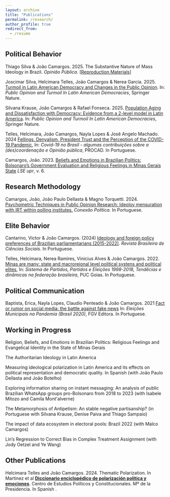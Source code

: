```yaml
---
layout: archive
title: "Publications"
permalink: /research/
author_profile: true
redirect_from:
  - /resume
---
```


## Political Behavior

Thiago Silva & João Camargos. 2025. The Substantive Nature of Mass Ideology in Brazil. *Opinião Pública*. [[Reproduction Materials](https://github.com/jcardosolcamargos/-O-Campe-o-Voltou-A-Natureza-Substantiva-da-Ideologia-de-Massa-no-Brasil)]

Joscimar Silva, Helcimara Telles, João Camargos & Nerea García. 2025. [Turmoil in Latin American Democracy and Changes in the Public Opinion](https://link.springer.com/book/9783031831041). In: *Public Opinion and Turmoil In Latin American Democracies*, Springer Nature.

Silvana Krause, João Camargos & Rafael Fonseca. 2025. [Population Aging and Dissatisfaction with Democracy: Evidence from a 2-level model in Latin America](https://link.springer.com/book/9783031831041). In: *Public Opinion and Turmoil In Latin American Democracies*, Springer Nature.


Telles, Helcimara, João Camargos, Nayla Lopes & Josê Angelo Machado. 2024 [Fellings, Denyalism, President Trust and the Perception of the COVID-19 Pandemic](https://www.finotracoeditora.com.br/covid-19-no-brasil-algumas-contribuicoes-sobre-des-coordenacao-e-opiniao-publica), In: *Covid-19 no Brasil - algumas contribuições sobre a (des)coordenação e Opinião pública*, PROCAD. In Portuguese.

Camargos, João. 2023. [Beliefs and Emotions in Brazilian Politics: Bolsonaro’s Government Evaluation and Religious Feelings in Minas Gerais State](https://upr.lse.ac.uk/articles/85) *LSE upr*, v. 6.

## Research Methodology

Camargos, João, João Paulo Dellasta & Magno Torquetti. 2024. [Psychometric Techniques in Public Opinion Research: Ideoloy mensuration with IRT within polling institutes.](https://periodicos.ufpi.br/index.php/conexaopolitica/issue/view/366) *Conexão Política.*  In Portuguese.

## Elite Behavior

Cantarino, Victor & João Camargos. (2024) [Ideology and foreign policy preferences of Brazilian parliamentarians (2015-2022)](https://www.scielo.br/j/rbcsoc/a/MzJKG8FTLtGHPbdzHSYvD9x/?lang=pt). *Revista Brasileira de Ciências Sociais.* In Portuguese.

Telles, Helcimara, Nerea Ramires, Vinicius Alves & João Camargos. 2022. [Minas are many: state and macroreional level political systens and political elites](https://www.pucgoias.edu.br/secretaria-geral/eventos/partidos-sistemas-partidarios-e-eleicoes-1998-2018-tendencias-e-dinamicas-na-federacao-brasileira/), In: *Sistema de Partidos, Partidos e Eleições 1998-2018, Tendêcias e dinâmicas na federação brasileira*, PUC Goias. In Portuguese.

## Political Communication

Baptista, Erica, Nayla Lopes, Claudio Penteado & João Camargos. 2021 [Fact or rumor on social media: the battle against fake news](https://editora.fgv.br/produto/eleicoes-municipais-na-pandemia-3716) In: *Eleições Municipais na Pandemia (Brasil 2020)*, FGV Editora. In Portuguese.

## Working in Progress

Religion, Beliefs, and Emotions in Brazilian Politics: Religious Feelings and Evangelical Identity in the State of Minas Gerais

The Authoritarian Ideology in Latin America

Measuring ideological polarization in Latin America and its effects on political representation and democratic quality. In Spanish (with João Paulo Dellasta and João Botelho)

Exploring information sharing on instant messaging: An analysis of public Brazilian WhatsApp groups pro-Bolsonaro from 2018 to 2023 (with Isabele Mitozo and Camila Mont'alverne)

The Metamorphosis of Antipetism: An stable negative partisanship? (in Portuguese with Silvana Krause, Denise Paiva and Thiago Sampaio)

The impact of data ecosystem in electoral pools: Brazil 2022 (with Malco Camargos)

Lin’s Regression to Correct Bias in Complex Treatment Assignment (with Jody Oetzel and Ye Wang)

## Other Publications

Helcimara Telles and João Camargos. 2024. Thematic Polarization. In Martinez et al [**Diccionario enciclopédico de polarización política y emociones**](https://www.cepc.gob.es/publicaciones/monografias/diccionario-enciclopedico-de-polarizacion-politica-y-emociones). Centro de Estudios Políticos y Constitucionales. Mº de la Presidencia. In Spanish .
